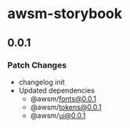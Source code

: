 # awsm-storybook

## 0.0.1

### Patch Changes

- changelog init
- Updated dependencies
  - @awsm/fonts@0.0.1
  - @awsm/tokens@0.0.1
  - @awsm/ui@0.0.1
